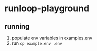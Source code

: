 # runloop-playground

## running

1. populate env variables in examples.env
2. run `cp example.env .env`

```

```

